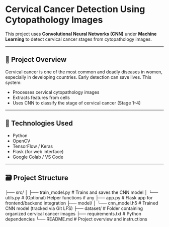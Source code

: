 # Cervical Cancer Detection Using Cytopathology Images

This project uses **Convolutional Neural Networks (CNN)** under **Machine Learning** to detect cervical cancer stages from cytopathology images.

---

## 🚀 Project Overview

Cervical cancer is one of the most common and deadly diseases in women, especially in developing countries. Early detection can save lives. This system:
- Processes cervical cytopathology images
- Extracts features from cells
- Uses CNN to classify the stage of cervical cancer (Stage 1–4)

---

## 🧠 Technologies Used

- Python
- OpenCV
- TensorFlow / Keras
- Flask (for web interface)
- Google Colab / VS Code

---

## 🗃️ Project Structure
├── src/
│   ├── train_model.py          # Trains and saves the CNN model
│   └── utils.py                # (Optional) Helper functions if any
├── app.py                      # Flask app for frontend/backend integration
├── model/
│   └── cnn_model.h5            # Trained CNN model (tracked via Git LFS)
├── dataset/                    # Folder containing organized cervical cancer images
├── requirements.txt            # Python dependencies
└── README.md                   # Project overview and instructions

